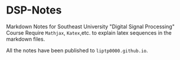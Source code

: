 # DSP-Notes
Markdown Notes for Southeast University "Digital Signal Processing" Course
Require `Mathjax`, `Katex`,etc. to explain latex sequences in the markdown files.

All the notes have been published to `liptp0000.github.io`.
